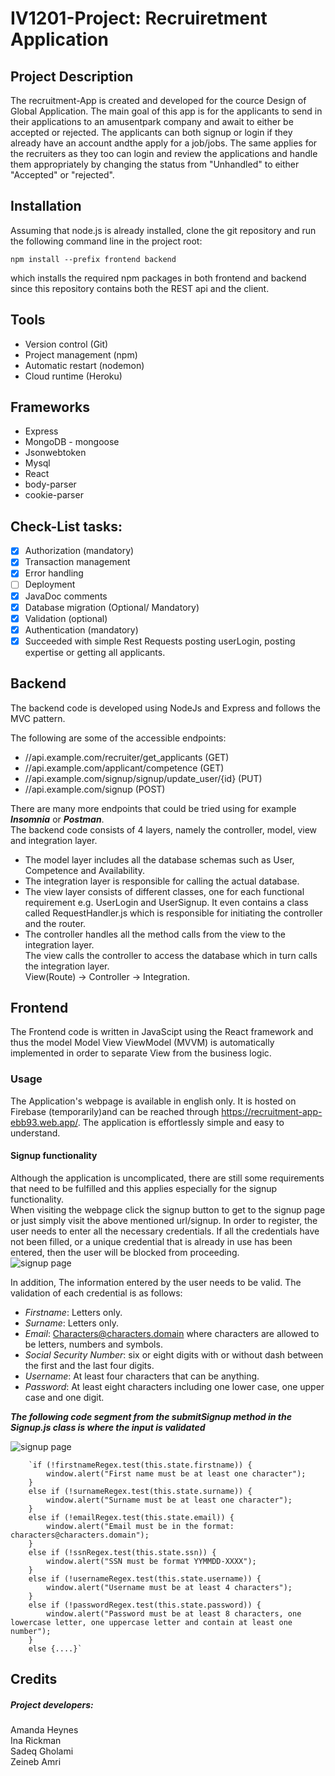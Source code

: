 # IV1201-Project: Recruiretment Application
## Project Description

The recruitment-App is created and developed for the cource Design of Global Application. The main goal of this app is for the applicants to send in their applications to an amusentpark company and await to either be accepted or rejected. The applicants can both signup or login if they already have an account andthe apply for a job/jobs. The same applies for the recruiters as they too can login and review the applications and handle them appropriately by changing the status from "Unhandled" to either "Accepted" or "rejected".


## Installation
Assuming that node.js is already installed, clone the git repository and run the following command line in the project root:

`npm install --prefix frontend backend `

which installs the required npm packages in both frontend and backend since this repository contains both the REST api and the client.

## Tools

* Version control (Git)
* Project management (npm)
* Automatic restart (nodemon)
* Cloud runtime (Heroku)

## Frameworks

* Express
* MongoDB - mongoose
* Jsonwebtoken
* Mysql
* React
* body-parser
* cookie-parser 

## Check-List tasks:

- [x] Authorization (mandatory)
- [x] Transaction management
- [x] Error handling
- [ ] Deployment
- [x] JavaDoc comments
- [x] Database migration (Optional/ Mandatory)
- [x] Validation (optional)
- [x] Authentication (mandatory)
- [x] Succeeded with simple Rest Requests posting userLogin, posting expertise or getting all applicants.

## Backend 
The backend code is developed using NodeJs and Express and follows the MVC pattern.

The following are some of the accessible endpoints:
* //api.example.com/recruiter/get_applicants (GET)
* //api.example.com/applicant/competence (GET)
* //api.example.com/signup/signup/update_user/{id} (PUT)
* //api.example.com/signup (POST)

There are many more endpoints that could be tried using for example ***Insomnia*** or ***Postman***.\
The backend code consists of 4 layers, namely the controller, model, view and integration layer. 
* The model layer includes all the database schemas such as User, Competence and Availability. 
* The integration layer is responsible for calling the actual database. 
* The view layer consists of different classes, one for each functional requirement e.g. UserLogin and UserSignup. It even contains a class called RequestHandler.js which is responsible for initiating the controller and the router. 
* The controller handles all the method calls from the view to the integration layer.\
The view calls the controller to access the database which in turn calls the integration layer.\
View(Route) -> Controller -> Integration. 


## Frontend 
The Frontend code is written in JavaScipt using the React framework and thus the model Model View ViewModel (MVVM) is automatically implemented in order to separate View from the business logic.

### Usage

The Application's webpage is available in english only. It is hosted on Firebase (temporarily)and can be reached through <https://recruitment-app-ebb93.web.app/>. The application is effortlessly simple and easy to understand.

#### Signup functionality

Although the application is uncomplicated, there are still some requirements that need to be fulfilled and this applies especially for the signup functionality.\
When visiting the webpage click the signup button to get to the signup page or just simply visit the above mentioned url/signup. In order to register, the user needs to enter all the necessary credentials. If all the credentials have not been filled, or a unique credential that is already in use has been entered, then the user will be blocked from proceeding.  
![signup page](https://gits-15.sys.kth.se/inaric/IV1201-Project/blob/master/Readmematerial/signup.png)

In addition, The information entered by the user needs to be valid. The validation of each credential is as follows:
* *Firstname*: Letters only.
* *Surname*: Letters only.
* *Email*: Characters@characters.domain where characters are allowed to be letters, numbers and symbols.
* *Social Security Number*: six or eight digits with or without dash between the first and the last four digits.
* *Username*: At least four characters that can be anything.
* *Password*: At least eight characters including one lower case, one upper case and one digit.

***The following code segment from the submitSignup method in the Signup.js class is where the input is validated***
 
![signup page](https://gits-15.sys.kth.se/inaric/IV1201-Project/blob/master/Readmematerial/signupfunc.png/)

        `if (!firstnameRegex.test(this.state.firstname)) {
            window.alert("First name must be at least one character");
        }
        else if (!surnameRegex.test(this.state.surname)) {
            window.alert("Surname must be at least one character");
        }
        else if (!emailRegex.test(this.state.email)) {
            window.alert("Email must be in the format: characters@characters.domain");
        }
        else if (!ssnRegex.test(this.state.ssn)) {
            window.alert("SSN must be format YYMMDD-XXXX");
        }
        else if (!usernameRegex.test(this.state.username)) {
            window.alert("Username must be at least 4 characters");
        }
        else if (!passwordRegex.test(this.state.password)) {
            window.alert("Password must be at least 8 characters, one lowercase letter, one uppercase letter and contain at least one number");
        }
        else {....}`


## Credits
##### Project developers:
 Amanda Heynes\
 Ina Rickman\
 Sadeq Gholami\
 Zeineb Amri
